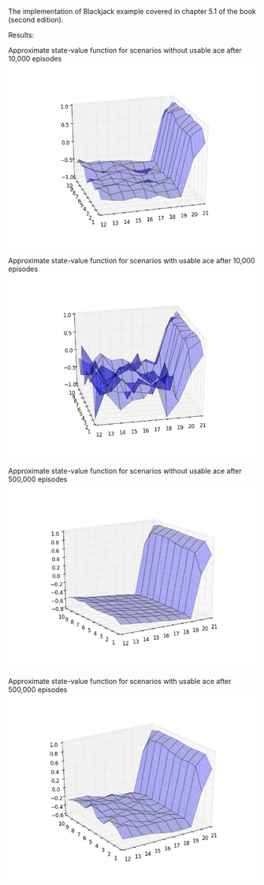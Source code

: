 The implementation of Blackjack example covered in chapter 5.1 of the book (second edition).

Results:

Approximate state-value function for scenarios without usable ace after 10,000 episodes
![image](no_usable_ace_10000.png "Approximate state-value")

Approximate state-value function for scenarios with usable ace after 10,000 episodes
![image](usable_ace_10000.png "Approximate state-value")

Approximate state-value function for scenarios without usable ace after 500,000 episodes
![image](no_usable_ace_500000.png "Approximate state-value")

Approximate state-value function for scenarios with usable ace after 500,000 episodes
![image](usable_ace_500000.png "Approximate state-value")

